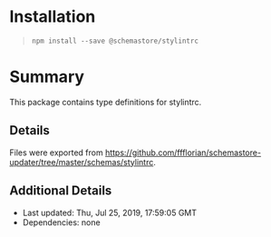 # Installation
> `npm install --save @schemastore/stylintrc`

# Summary
This package contains type definitions for stylintrc.

## Details
Files were exported from https://github.com/ffflorian/schemastore-updater/tree/master/schemas/stylintrc.

## Additional Details
* Last updated: Thu, Jul 25, 2019, 17:59:05 GMT
* Dependencies: none
